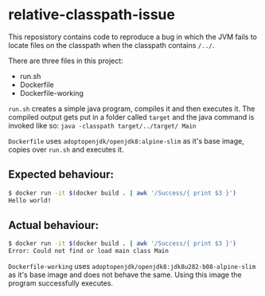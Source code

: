 # relative-classpath-issue

This reposistory contains code to reproduce a bug in which the JVM fails to locate files on the classpath when the classpath contains `/../`.

There are three files in this project:
- run.sh
- Dockerfile
- Dockerfile-working

`run.sh` creates a simple java program, compiles it and then executes it. The compiled output gets put in a folder called `target` and the 
java command is invoked like so:
`java -classpath target/../target/ Main`

`Dockerfile` uses `adoptopenjdk/openjdk8:alpine-slim` as it's base image, copies over `run.sh` and executes it.

## Expected behaviour:
```bash
$ docker run -it $(docker build . | awk '/Success/{ print $3 }')
Hello world!
```

## Actual behaviour:
```bash
$ docker run -it $(docker build . | awk '/Success/{ print $3 }')
Error: Could not find or load main class Main
```

`Dockerfile-working` uses `adoptopenjdk/openjdk8:jdk8u282-b08-alpine-slim` as it's base image and does not behave the same. Using this image the program successfully executes.
